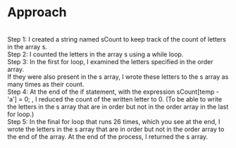 # Approach
<br> Step 1: I created a string named sCount to keep track of the count of letters in the array s. <br>
Step 2: I counted the letters in the array s using a while loop. <br>
Step 3: In the first for loop, I examined the letters specified in the order array. <br>
If they were also present in the s array, I wrote these letters to the s array as many times as their count. <br> 
Step 4: At the end of the if statement, with the expression sCount[temp - 'a'] = 0; , I reduced the count of the written letter to 0. (To be able to write the letters in the s array that are in order but not in the order array in the last for loop.) <br>
Step 5: In the final for loop that runs 26 times, which you see at the end, I wrote the letters in the s array that are in order but not in the order array to the end of the array. At the end of the process, I returned the s array.
